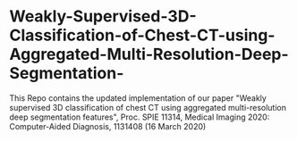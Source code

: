 # Weakly-Supervised-3D-Classification-of-Chest-CT-using-Aggregated-Multi-Resolution-Deep-Segmentation-
This Repo contains the updated implementation of our paper "Weakly supervised 3D classification of chest CT using aggregated multi-resolution deep segmentation features", Proc. SPIE 11314, Medical Imaging 2020: Computer-Aided Diagnosis, 1131408 (16 March 2020)

